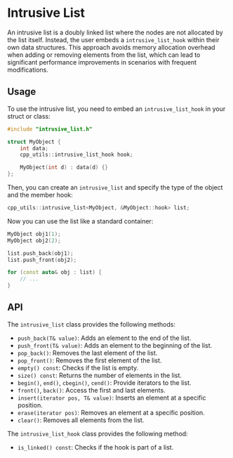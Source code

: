 # Intrusive List

An intrusive list is a doubly linked list where the nodes are not allocated by the list itself. Instead, the user embeds a `intrusive_list_hook` within their own data structures. This approach avoids memory allocation overhead when adding or removing elements from the list, which can lead to significant performance improvements in scenarios with frequent modifications.

## Usage

To use the intrusive list, you need to embed an `intrusive_list_hook` in your struct or class:

```cpp
#include "intrusive_list.h"

struct MyObject {
    int data;
    cpp_utils::intrusive_list_hook hook;

    MyObject(int d) : data(d) {}
};
```

Then, you can create an `intrusive_list` and specify the type of the object and the member hook:

```cpp
cpp_utils::intrusive_list<MyObject, &MyObject::hook> list;
```

Now you can use the list like a standard container:

```cpp
MyObject obj1(1);
MyObject obj2(2);

list.push_back(obj1);
list.push_front(obj2);

for (const auto& obj : list) {
    // ...
}
```

## API

The `intrusive_list` class provides the following methods:

- `push_back(T& value)`: Adds an element to the end of the list.
- `push_front(T& value)`: Adds an element to the beginning of the list.
- `pop_back()`: Removes the last element of the list.
- `pop_front()`: Removes the first element of the list.
- `empty() const`: Checks if the list is empty.
- `size() const`: Returns the number of elements in the list.
- `begin()`, `end()`, `cbegin()`, `cend()`: Provide iterators to the list.
- `front()`, `back()`: Access the first and last elements.
- `insert(iterator pos, T& value)`: Inserts an element at a specific position.
- `erase(iterator pos)`: Removes an element at a specific position.
- `clear()`: Removes all elements from the list.

The `intrusive_list_hook` class provides the following method:

- `is_linked() const`: Checks if the hook is part of a list.
